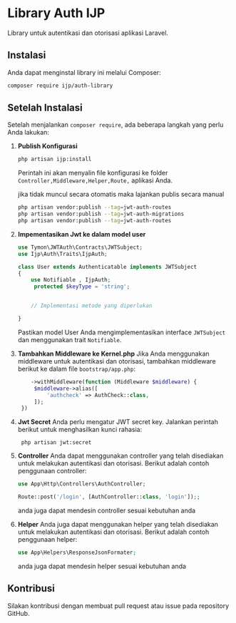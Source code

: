 # Library Auth IJP

Library untuk autentikasi dan otorisasi aplikasi Laravel.

## Instalasi

Anda dapat menginstal library ini melalui Composer:

```bash
composer require ijp/auth-library
```

## Setelah Instalasi

Setelah menjalankan `composer require`, ada beberapa langkah yang perlu Anda lakukan:

1. **Publish Konfigurasi**

   ```bash
   php artisan ijp:install
   ```

   Perintah ini akan menyalin file konfigurasi ke folder `Controller,Middleware,Helper,Route,` aplikasi Anda.

   jika tidak muncul secara otomatis maka lajankan publis secara manual

   ```bash
   php artisan vendor:publish --tag=jwt-auth-routes
   php artisan vendor:publish --tag=jwt-auth-migrations
   php artisan vendor:publish --tag=jwt-auth-routes
   ```

2. **Impementasikan Jwt ke dalam model user**

   ```php
   use Tymon\JWTAuth\Contracts\JWTSubject;
   use Ijp\Auth\Traits\IjpAuth;

   class User extends Authenticatable implements JWTSubject
   {
       use Notifiable , IjpAuth;
        protected $keyType = 'string';


       // Implementasi metode yang diperlukan

   }
   ```

   Pastikan model User Anda mengimplementasikan interface `JWTSubject` dan menggunakan trait `Notifiable`.

3. **Tambahkan Middleware ke Kernel.php**
   Jika Anda menggunakan middleware untuk autentikasi dan otorisasi, tambahkan middleware berikut ke dalam file `bootstrap/app.php`:

   ```php
       ->withMiddleware(function (Middleware $middleware) {
        $middleware->alias([
            'authcheck' => AuthCheck::class,
        ]);
    })
   ```

4. **Jwt Secret**
   Anda perlu mengatur JWT secret key. Jalankan perintah berikut untuk menghasilkan kunci rahasia:

   ```
    php artisan jwt:secret
   ```

5. **Controller**
   Anda dapat menggunakan controller yang telah disediakan untuk melakukan autentikasi dan otorisasi. Berikut adalah contoh penggunaan controller:

   ```php
   use App\Http\Controllers\AuthController;

   Route::post('/login', [AuthController::class, 'login']);;
   ```

   anda juga dapat mendesin controller sesuai kebutuhan anda

6. **Helper**
   Anda juga dapat menggunakan helper yang telah disediakan untuk melakukan autentikasi dan otorisasi. Berikut adalah contoh penggunaan helper:

   ```php
   use App\Helpers\ResponseJsonFormater;
   ```

   anda juga dapat mendesin helper sesuai kebutuhan anda

## Kontribusi

Silakan kontribusi dengan membuat pull request atau issue pada repository GitHub.
